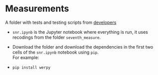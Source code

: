 # Measurements

A folder with tests and testing scripts from [developers](https://wiki.seeedstudio.com/ReSpeaker_Mic_Array_v2.0/)

* `snr.ipynb` is the Jupyter notebook where everything is run, it uses recodings from the folder `seventh_measure`.

* Download the folder and download the dependencies in the first two cells of the `snr.ipynb` notebook using `pip`. </br>
For example: </br>
* `pip install werpy`
